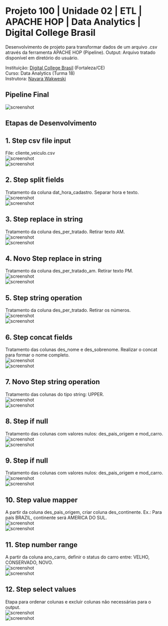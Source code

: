 # Projeto 100 | Unidade 02 | ETL | APACHE HOP | Data Analytics | Digital College Brasil

Desenvolvimento de projeto para transformar dados de um arquivo .csv através da ferramenta APACHE HOP (Pipeline). Output: Arquivo tratado disponível em diretório do usuário.<br>

Instituição: [Digital College Brasil](https://digitalcollege.com.br/) (Fortaleza/CE) <br>
Curso: Data Analytics (Turma 18) <br>
Instrutora: [Nayara Wakweski](https://github.com/NayaraWakewski) <br>

## Pipeline Final
![screenshot](/images/pipeline.png) <br>

## Etapas de Desenvolvimento

## 1. Step csv file input
File: cliente_veiculo.csv <br>
![screenshot](/images/csv_input_file.png) <br>
![screenshot](/images/csv_table.png) <br>

## 2. Step split fields
Tratamento da coluna dat_hora_cadastro. Separar hora e texto. <br>
![screenshot](/images/split_field_1.png) <br>
![screenshot](/images/split_field_1_table.png) <br>

## 3. Step replace in string
Tratamento da coluna des_per_tratado. Retirar texto AM. <br>
![screenshot](/images/replace.png) <br>
![screenshot](/images/replace_table.png) <br>

## 4. Novo Step replace in string
Tratamento da coluna des_per_tratado_am. Retirar texto PM. <br>
![screenshot](/images/replace_2.png) <br>
![screenshot](/images/replace_table_2.png) <br>

## 5. Step string operation
Tratamento da coluna des_per_tratado. Retirar os números. <br>
![screenshot](/images/string_operation.png) <br>
![screenshot](/images/string_operation_table.png) <br>

## 6. Step concat fields
Tratamento das colunas des_nome e des_sobrenome. Realizar o concat para formar o nome completo.<br>
![screenshot](/images/concat.png) <br>
![screenshot](/images/concat_table.png) <br>

## 7. Novo Step string operation
Tratamento das colunas do tipo string: UPPER. <br>
![screenshot](/images/string_upper.png) <br>
![screenshot](/images/string_upper_table.png) <br>

## 8. Step if null
Tratamento das colunas com valores nulos: des_pais_origem e mod_carro. <br>
![screenshot](/images/if_null.png) <br>
![screenshot](/images/if_null_table.png) <br>

## 9. Step if null
Tratamento das colunas com valores nulos: des_pais_origem e mod_carro. <br>
![screenshot](/images/if_null.png) <br>
![screenshot](/images/if_null_table.png) <br>

## 10. Step value mapper
A partir da coluna des_pais_origem, criar coluna des_continente. Ex.: Para país BRAZIL, continente será AMERICA DO SUL.<br>
![screenshot](/images/value_mapper.png) <br>
![screenshot](/images/value_mapper_table.png) <br>

## 11. Step number range
A partir da coluna ano_carro, definir o status do carro entre: VELHO, CONSERVADO, NOVO.<br>
![screenshot](/images/number_range.png) <br>
![screenshot](/images/number_range_table.png) <br>

## 12. Step select values
Etapa para ordenar colunas e excluir colunas não necessárias para o output.<br>
![screenshot](/images/select_values.png) <br>
![screenshot](/images/select_values_table.png) <br>
